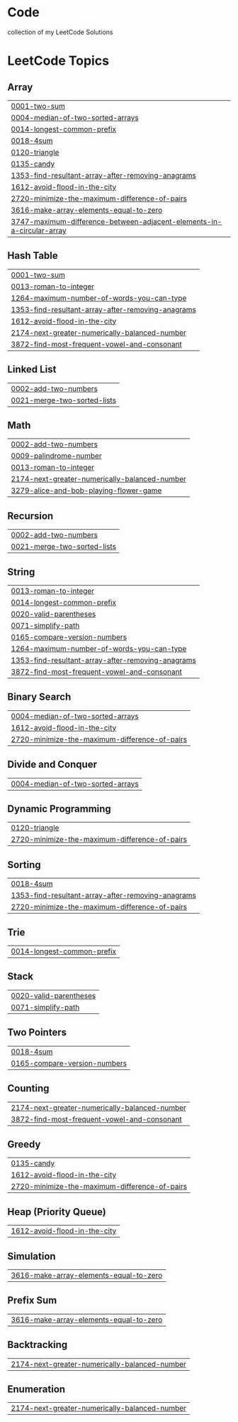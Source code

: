 # Code
collection of my LeetCode Solutions 

<!---LeetCode Topics Start-->
# LeetCode Topics
## Array
|  |
| ------- |
| [0001-two-sum](https://github.com/mrlempticles/Code/tree/master/0001-two-sum) |
| [0004-median-of-two-sorted-arrays](https://github.com/mrlempticles/Code/tree/master/0004-median-of-two-sorted-arrays) |
| [0014-longest-common-prefix](https://github.com/mrlempticles/Code/tree/master/0014-longest-common-prefix) |
| [0018-4sum](https://github.com/mrlempticles/Code/tree/master/0018-4sum) |
| [0120-triangle](https://github.com/mrlempticles/Code/tree/master/0120-triangle) |
| [0135-candy](https://github.com/mrlempticles/Code/tree/master/0135-candy) |
| [1353-find-resultant-array-after-removing-anagrams](https://github.com/mrlempticles/Code/tree/master/1353-find-resultant-array-after-removing-anagrams) |
| [1612-avoid-flood-in-the-city](https://github.com/mrlempticles/Code/tree/master/1612-avoid-flood-in-the-city) |
| [2720-minimize-the-maximum-difference-of-pairs](https://github.com/mrlempticles/Code/tree/master/2720-minimize-the-maximum-difference-of-pairs) |
| [3616-make-array-elements-equal-to-zero](https://github.com/mrlempticles/Code/tree/master/3616-make-array-elements-equal-to-zero) |
| [3747-maximum-difference-between-adjacent-elements-in-a-circular-array](https://github.com/mrlempticles/Code/tree/master/3747-maximum-difference-between-adjacent-elements-in-a-circular-array) |
## Hash Table
|  |
| ------- |
| [0001-two-sum](https://github.com/mrlempticles/Code/tree/master/0001-two-sum) |
| [0013-roman-to-integer](https://github.com/mrlempticles/Code/tree/master/0013-roman-to-integer) |
| [1264-maximum-number-of-words-you-can-type](https://github.com/mrlempticles/Code/tree/master/1264-maximum-number-of-words-you-can-type) |
| [1353-find-resultant-array-after-removing-anagrams](https://github.com/mrlempticles/Code/tree/master/1353-find-resultant-array-after-removing-anagrams) |
| [1612-avoid-flood-in-the-city](https://github.com/mrlempticles/Code/tree/master/1612-avoid-flood-in-the-city) |
| [2174-next-greater-numerically-balanced-number](https://github.com/mrlempticles/Code/tree/master/2174-next-greater-numerically-balanced-number) |
| [3872-find-most-frequent-vowel-and-consonant](https://github.com/mrlempticles/Code/tree/master/3872-find-most-frequent-vowel-and-consonant) |
## Linked List
|  |
| ------- |
| [0002-add-two-numbers](https://github.com/mrlempticles/Code/tree/master/0002-add-two-numbers) |
| [0021-merge-two-sorted-lists](https://github.com/mrlempticles/Code/tree/master/0021-merge-two-sorted-lists) |
## Math
|  |
| ------- |
| [0002-add-two-numbers](https://github.com/mrlempticles/Code/tree/master/0002-add-two-numbers) |
| [0009-palindrome-number](https://github.com/mrlempticles/Code/tree/master/0009-palindrome-number) |
| [0013-roman-to-integer](https://github.com/mrlempticles/Code/tree/master/0013-roman-to-integer) |
| [2174-next-greater-numerically-balanced-number](https://github.com/mrlempticles/Code/tree/master/2174-next-greater-numerically-balanced-number) |
| [3279-alice-and-bob-playing-flower-game](https://github.com/mrlempticles/Code/tree/master/3279-alice-and-bob-playing-flower-game) |
## Recursion
|  |
| ------- |
| [0002-add-two-numbers](https://github.com/mrlempticles/Code/tree/master/0002-add-two-numbers) |
| [0021-merge-two-sorted-lists](https://github.com/mrlempticles/Code/tree/master/0021-merge-two-sorted-lists) |
## String
|  |
| ------- |
| [0013-roman-to-integer](https://github.com/mrlempticles/Code/tree/master/0013-roman-to-integer) |
| [0014-longest-common-prefix](https://github.com/mrlempticles/Code/tree/master/0014-longest-common-prefix) |
| [0020-valid-parentheses](https://github.com/mrlempticles/Code/tree/master/0020-valid-parentheses) |
| [0071-simplify-path](https://github.com/mrlempticles/Code/tree/master/0071-simplify-path) |
| [0165-compare-version-numbers](https://github.com/mrlempticles/Code/tree/master/0165-compare-version-numbers) |
| [1264-maximum-number-of-words-you-can-type](https://github.com/mrlempticles/Code/tree/master/1264-maximum-number-of-words-you-can-type) |
| [1353-find-resultant-array-after-removing-anagrams](https://github.com/mrlempticles/Code/tree/master/1353-find-resultant-array-after-removing-anagrams) |
| [3872-find-most-frequent-vowel-and-consonant](https://github.com/mrlempticles/Code/tree/master/3872-find-most-frequent-vowel-and-consonant) |
## Binary Search
|  |
| ------- |
| [0004-median-of-two-sorted-arrays](https://github.com/mrlempticles/Code/tree/master/0004-median-of-two-sorted-arrays) |
| [1612-avoid-flood-in-the-city](https://github.com/mrlempticles/Code/tree/master/1612-avoid-flood-in-the-city) |
| [2720-minimize-the-maximum-difference-of-pairs](https://github.com/mrlempticles/Code/tree/master/2720-minimize-the-maximum-difference-of-pairs) |
## Divide and Conquer
|  |
| ------- |
| [0004-median-of-two-sorted-arrays](https://github.com/mrlempticles/Code/tree/master/0004-median-of-two-sorted-arrays) |
## Dynamic Programming
|  |
| ------- |
| [0120-triangle](https://github.com/mrlempticles/Code/tree/master/0120-triangle) |
| [2720-minimize-the-maximum-difference-of-pairs](https://github.com/mrlempticles/Code/tree/master/2720-minimize-the-maximum-difference-of-pairs) |
## Sorting
|  |
| ------- |
| [0018-4sum](https://github.com/mrlempticles/Code/tree/master/0018-4sum) |
| [1353-find-resultant-array-after-removing-anagrams](https://github.com/mrlempticles/Code/tree/master/1353-find-resultant-array-after-removing-anagrams) |
| [2720-minimize-the-maximum-difference-of-pairs](https://github.com/mrlempticles/Code/tree/master/2720-minimize-the-maximum-difference-of-pairs) |
## Trie
|  |
| ------- |
| [0014-longest-common-prefix](https://github.com/mrlempticles/Code/tree/master/0014-longest-common-prefix) |
## Stack
|  |
| ------- |
| [0020-valid-parentheses](https://github.com/mrlempticles/Code/tree/master/0020-valid-parentheses) |
| [0071-simplify-path](https://github.com/mrlempticles/Code/tree/master/0071-simplify-path) |
## Two Pointers
|  |
| ------- |
| [0018-4sum](https://github.com/mrlempticles/Code/tree/master/0018-4sum) |
| [0165-compare-version-numbers](https://github.com/mrlempticles/Code/tree/master/0165-compare-version-numbers) |
## Counting
|  |
| ------- |
| [2174-next-greater-numerically-balanced-number](https://github.com/mrlempticles/Code/tree/master/2174-next-greater-numerically-balanced-number) |
| [3872-find-most-frequent-vowel-and-consonant](https://github.com/mrlempticles/Code/tree/master/3872-find-most-frequent-vowel-and-consonant) |
## Greedy
|  |
| ------- |
| [0135-candy](https://github.com/mrlempticles/Code/tree/master/0135-candy) |
| [1612-avoid-flood-in-the-city](https://github.com/mrlempticles/Code/tree/master/1612-avoid-flood-in-the-city) |
| [2720-minimize-the-maximum-difference-of-pairs](https://github.com/mrlempticles/Code/tree/master/2720-minimize-the-maximum-difference-of-pairs) |
## Heap (Priority Queue)
|  |
| ------- |
| [1612-avoid-flood-in-the-city](https://github.com/mrlempticles/Code/tree/master/1612-avoid-flood-in-the-city) |
## Simulation
|  |
| ------- |
| [3616-make-array-elements-equal-to-zero](https://github.com/mrlempticles/Code/tree/master/3616-make-array-elements-equal-to-zero) |
## Prefix Sum
|  |
| ------- |
| [3616-make-array-elements-equal-to-zero](https://github.com/mrlempticles/Code/tree/master/3616-make-array-elements-equal-to-zero) |
## Backtracking
|  |
| ------- |
| [2174-next-greater-numerically-balanced-number](https://github.com/mrlempticles/Code/tree/master/2174-next-greater-numerically-balanced-number) |
## Enumeration
|  |
| ------- |
| [2174-next-greater-numerically-balanced-number](https://github.com/mrlempticles/Code/tree/master/2174-next-greater-numerically-balanced-number) |
<!---LeetCode Topics End-->